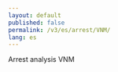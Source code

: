 ```yaml
---
layout: default
published: false
permalink: /v3/es/arrest/VNM/
lang: es
---
```


Arrest analysis VNM
